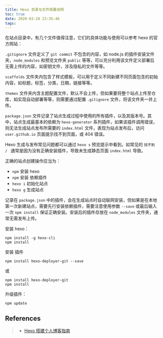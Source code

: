 ```yaml
---
title: Hexo 目录与文件简要说明
toc: true
date: 2020-03-28 23:35:46
tags:
---
```


在站点目录中，有几个文件值得注意，它们的具体功能与使用可以参考 hexo 的官方网站：

`.gitignore` 文件定义了 `git commit` 不包含的内容，如 node.js 的插件安装文件夹，`node_modules` 和预览文件夹 `public` 等等，可以充分利用该文件定义部署后无需上传的内容，如密钥文件，涉及隐私的文件等等。

`scaffolds` 文件夹内包含了样式模板，可以用于定义不同新建不同页面包含的初始内容，如标题，标签，分类，日期，链接等等。

`themes` 文件夹内含主题配置文件，默认不会上传，但如果要将整个站点上传至仓库，如实现自动部署等等，则需要通过配置 `.gitignore` 文件，将该文件夹一并上传。

`package.json` 文件记录了站点生成过程中使用的所有插件，以及其版本号。其中，站点生成最基本的依赖为 `hexo-generator` 系列插件，如果该插件调用错误，则无法生成站点发布所需要的 `index.html` 文件，表现为站点发布后，访问 `user.github.io` 页面提示找不到页面，或 404 错误。

Hexo 生成与发布常见问题都可以通过 `hexo s` 预览提示中看到。如常见的 `找不到 / ` 通常是因为没有正确安装插件，导致未生成静态页面 `index.html` 导致。

正确的站点创建操作应当为：

- `npm` 安装 hexo
- `npm` 安装 依赖插件
- `hexo i` 初始化站点
- `hexo g` 生成站点

记录在 `package.json` 中的插件，会在生成站点时自动联网安装，但如果是在本地第一次新建站点，需要先行安装依赖插件，需要注意使用参数 `--save` 或最后输入一次 `npm install` 保证正确安装。安装后的插件存放在 `node_modules` 文件夹，通常无需发布上传。

安装 hexo：

```hexo
npm install -g hexo-cli
npm install
```

安装 插件

```hexo
npm install hexo-deployer-git --save
```

或

```hexo
npm install hexo-deployer-git
npm install
```

升级插件：

```hexo
npm update
```

## References

> - [Hexo 搭建个人博客指南](https://juejin.im/post/5c2dceb1518825079f78574d)
